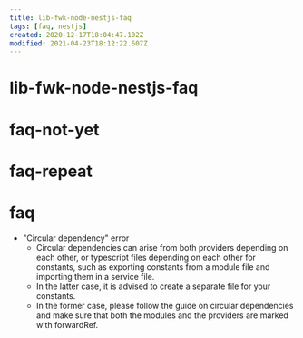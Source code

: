```yaml
---
title: lib-fwk-node-nestjs-faq
tags: [faq, nestjs]
created: 2020-12-17T18:04:47.102Z
modified: 2021-04-23T18:12:22.607Z
---
```


# lib-fwk-node-nestjs-faq

# faq-not-yet

# faq-repeat

# faq

 

- "Circular dependency" error
  - Circular dependencies can arise from both providers depending on each other, or typescript files depending on each other for constants, such as exporting constants from a module file and importing them in a service file.
  - In the latter case, it is advised to create a separate file for your constants. 
  - In the former case, please follow the guide on circular dependencies and make sure that both the modules and the providers are marked with forwardRef.
